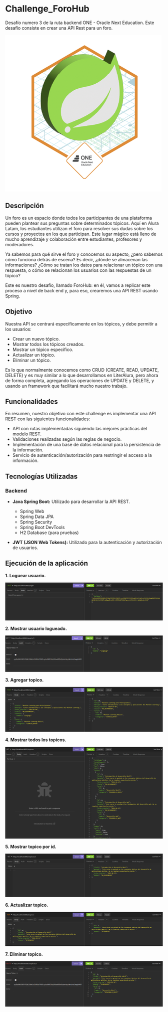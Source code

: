 # Challenge_ForoHub
Desafío numero 3 de la ruta backend ONE - Oracle Next Education. Este desafío consiste en crear una API Rest para un foro.

![](https://github.com/HumbleG0d/Challenge_ForoHub/blob/main/API/src/main/java/alura/com/api/asstes/Badge-Spring.png)

## Descripción

Un foro es un espacio donde todos los participantes de una plataforma pueden plantear sus preguntas sobre determinados tópicos. Aquí en Alura Latam, los estudiantes utilizan el foro para resolver sus dudas sobre los cursos y proyectos en los que participan. Este lugar mágico está lleno de mucho aprendizaje y colaboración entre estudiantes, profesores y moderadores.

Ya sabemos para qué sirve el foro y conocemos su aspecto, ¿pero sabemos cómo funciona detrás de escena? Es decir, ¿dónde se almacenan las informaciones? ¿Cómo se tratan los datos para relacionar un tópico con una respuesta, o cómo se relacionan los usuarios con las respuestas de un tópico?

Este es nuestro desafío, llamado ForoHub: en él, vamos a replicar este proceso a nivel de back end y, para eso, crearemos una API REST usando Spring.

## Objetivo

Nuestra API se centrará específicamente en los tópicos, y debe permitir a los usuarios:

- Crear un nuevo tópico.
- Mostrar todos los tópicos creados.
- Mostrar un tópico específico.
- Actualizar un tópico.
- Eliminar un tópico.

Es lo que normalmente conocemos como CRUD (CREATE, READ, UPDATE, DELETE) y es muy similar a lo que desarrollamos en LiterAlura, pero ahora de forma completa, agregando las operaciones de UPDATE y DELETE, y usando un framework que facilitará mucho nuestro trabajo.

## Funcionalidades

En resumen, nuestro objetivo con este challenge es implementar una API REST con las siguientes funcionalidades:

- API con rutas implementadas siguiendo las mejores prácticas del modelo REST.
- Validaciones realizadas según las reglas de negocio.
- Implementación de una base de datos relacional para la persistencia de la información.
- Servicio de autenticación/autorización para restringir el acceso a la información.

## Tecnologías Utilizadas

### Backend

- **Java Spring Boot:** Utilizado para desarrollar la API REST.
  - Spring Web
  - Spring Data JPA
  - Spring Security
  - Spring Boot DevTools
  - H2 Database (para pruebas)

- **JWT (JSON Web Tokens):** Utilizado para la autenticación y autorización de usuarios.


## Ejecución de la aplicación
**1. Loguear usuario.**

![](https://github.com/HumbleG0d/Challenge_ForoHub/blob/main/API/src/main/java/alura/com/api/asstes/ImgLogUser.png)

**2. Mostrar usuario logueado.**

![](https://github.com/HumbleG0d/Challenge_ForoHub/blob/main/API/src/main/java/alura/com/api/asstes/ImgObtenerUsuario.png)

**3. Agregar topico.**

![](https://github.com/HumbleG0d/Challenge_ForoHub/blob/main/API/src/main/java/alura/com/api/asstes/ImgAgregarTopicos.png)

**4. Mostrar todos los topicos.**

![](https://github.com/HumbleG0d/Challenge_ForoHub/blob/main/API/src/main/java/alura/com/api/asstes/ImgMostrarTopicos.png)

**5. Mostrar topico por id.**

![](https://github.com/HumbleG0d/Challenge_ForoHub/blob/main/API/src/main/java/alura/com/api/asstes/ImgMostrarTopcioId.png)

**6. Actualizar topico.**

![](https://github.com/HumbleG0d/Challenge_ForoHub/blob/main/API/src/main/java/alura/com/api/asstes/ImgAcutualizarTopico.png)

**7. Eliminar topico.**

![](https://github.com/HumbleG0d/Challenge_ForoHub/blob/main/API/src/main/java/alura/com/api/asstes/ImgEliminarTopico.png)
